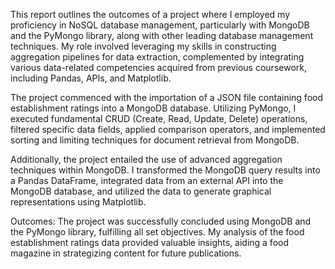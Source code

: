 This report outlines the outcomes of a project where I employed my proficiency in NoSQL database management, particularly with MongoDB and the PyMongo library, along with other leading database management techniques. My role involved leveraging my skills in constructing aggregation pipelines for data extraction, complemented by integrating various data-related competencies acquired from previous coursework, including Pandas, APIs, and Matplotlib.

The project commenced with the importation of a JSON file containing food establishment ratings into a MongoDB database. Utilizing PyMongo, I executed fundamental CRUD (Create, Read, Update, Delete) operations, filtered specific data fields, applied comparison operators, and implemented sorting and limiting techniques for document retrieval from MongoDB.

Additionally, the project entailed the use of advanced aggregation techniques within MongoDB. I transformed the MongoDB query results into a Pandas DataFrame, integrated data from an external API into the MongoDB database, and utilized the data to generate graphical representations using Matplotlib.

Outcomes:
The project was successfully concluded using MongoDB and the PyMongo library, fulfilling all set objectives. My analysis of the food establishment ratings data provided valuable insights, aiding a food magazine in strategizing content for future publications.
